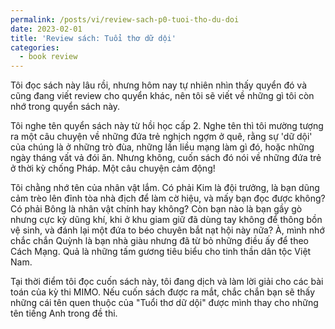 ```yaml
---
permalink: /posts/vi/review-sach-p0-tuoi-tho-du-doi
date: 2023-02-01
title: 'Review sách: Tuổi thơ dữ dội'
categories:
  - book review
---
```


Tôi đọc sách này lâu rồi, nhưng hôm nay tự nhiên nhìn thấy quyển đó và cũng đang viết review cho quyển khác, nên tôi sẽ viết về những gì tôi còn nhớ trong quyển sách này.

Tôi nghe tên quyển sách này từ hồi học cấp 2. Nghe tên thì tôi mường tượng ra một câu chuyện về những đứa trẻ nghịch ngợm ở quê, rằng sự 'dữ dội' của chúng là ở những trò đùa, những lần liều mạng làm gì đó, hoặc những ngày tháng vất vả đói ăn. Nhưng không, cuốn sách đó nói về những đứa trẻ ở thời kỳ chống Pháp. Một câu chuyện cảm động!

Tôi chằng nhớ tên của nhân vật lắm. Có phải Kim là đội trưởng, là bạn dũng cảm trèo lên đỉnh tòa nhà địch để làm cờ hiệu, và mấy bạn đọc được không? Có phải Bông là nhân vật chính hay không? Còn bạn nào là bạn gầy gò nhưng cực kỳ dũng khí, khi ở khu giam giữ đã dùng tay không để thông bồn vệ sinh, và đánh lại một đứa to béo chuyên bắt nạt hội này nữa? À, mình nhớ chắc chắn Quỳnh là bạn nhà giàu nhưng đã từ bỏ những điều ấy để theo Cách Mạng. Quả là những tấm gương tiêu biểu cho tinh thần dân tộc Việt Nam.

Tại thời điểm tôi đọc cuốn sách này, tôi đang dịch và làm lời giải cho các bài toán của kỳ thi MIMO. Nếu cuốn sách được ra mắt, chắc chắn bạn sẽ thấy những cái tên quen thuộc của "Tuổi thơ dữ dội" được mình thay cho những tên tiếng Anh trong đề thi. 
